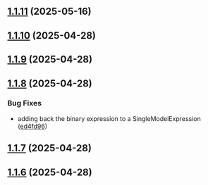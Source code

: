 ## [1.1.11](https://github.com/mParticle/audience-sdk/compare/audience-typescript-schema@1.1.10...audience-typescript-schema@1.1.11) (2025-05-16)

## [1.1.10](https://github.com/mParticle/audience-sdk/compare/audience-typescript-schema@1.1.9...audience-typescript-schema@1.1.10) (2025-04-28)

## [1.1.9](https://github.com/mParticle/audience-sdk/compare/audience-typescript-schema@1.1.8...audience-typescript-schema@1.1.9) (2025-04-28)

## [1.1.8](https://github.com/mParticle/audience-sdk/compare/audience-typescript-schema@1.1.7...audience-typescript-schema@1.1.8) (2025-04-28)


### Bug Fixes

* adding back the binary expression to a SingleModelExpression ([ed4fd96](https://github.com/mParticle/audience-sdk/commit/ed4fd96e4e409d86e72b198e556da96cc0246959))

## [1.1.7](https://github.com/mParticle/audience-sdk/compare/audience-typescript-schema@1.1.6...audience-typescript-schema@1.1.7) (2025-04-28)

## [1.1.6](https://github.com/mParticle/audience-sdk/compare/audience-typescript-schema@1.1.5...audience-typescript-schema@1.1.6) (2025-04-28)
